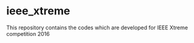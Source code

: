 # ieee_xtreme
This repository contains the codes which are developed for IEEE Xtreme competition 2016

